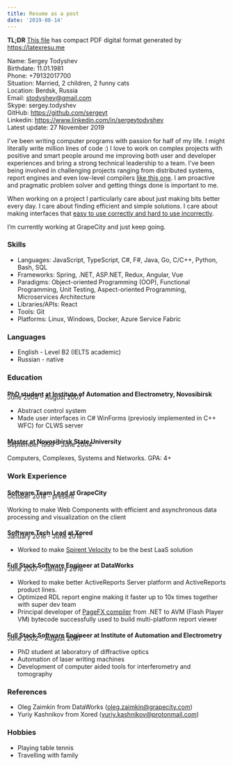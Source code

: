 ```yaml
---
title: Resume as a post
date: '2019-08-14'
---
```


__TL;DR__ [This file](./resume.pdf) has compact PDF digital format generated by https://latexresu.me

Name: Sergey Todyshev<br>
Birthdate: 11.01.1981<br>
Phone: +79132017700<br>
Situation: Married, 2 children, 2 funny cats<br>
Location: Berdsk, Russia<br>
Email: stodyshev@gmail.com<br>
Skype: sergey.todyshev<br>
GitHub: https://github.com/sergeyt<br>
Linkedin: https://www.linkedin.com/in/sergeytodyshev<br>
Latest update: 27 November 2019<br>

I've been writing computer programs with passion for half of my life.
I might literally write million lines of code :)
I love to work on complex projects with positive and smart people around me improving both user and developer experiences and bring a strong technical leadership to a team.
I've been being involved in challenging projects ranging from distributed systems, report engines and even low-level compilers [like this one](https://github.com/GrapeCity/pagefx).
I am proactive and pragmatic problem solver and getting things done is important to me.

When working on a project I particularly care about just making bits better every day.
I care about finding efficient and simple solutions.
I care about making interfaces that [easy to use correctly and hard to use incorrectly](https://www.aristeia.com/Papers/IEEE_Software_JulAug_2004_revised.htm).

I’m currently working at GrapeCity and just keep going.

### Skills

* Languages: JavaScript, TypeScript, C#, F#, Java, Go, C/C++, Python, Bash, SQL
* Frameworks: Spring, .NET, ASP.NET, Redux, Angular, Vue
* Paradigms: Object-oriented Programming (OOP), Functional Programming, Unit Testing, Aspect-oriented Programming, Microservices Architecture
* Libraries/APIs: React
* Tools: Git
* Platforms: Linux, Windows, Docker, Azure Service Fabric

### Languages

* English - Level B2 (IELTS academic)
* Russian - native

### Education

#### PhD student at Institute of Automation and Electrometry, Novosibirsk
<p style="margin-top:-28px;color:var(--textLink);">June 2004  –  August 2007</p>

* Abstract control system
* Made user interfaces in C# WinForms (previosly implemented in C++ WFC) for CLWS server

#### Master at Novosibirsk State University
<p style="margin-top:-28px;color:var(--textLink);">September 1999  –  June 2004</p>

Computers, Complexes, Systems and Networks. GPA: 4+

### Work Experience

#### Software Team Lead at GrapeCity
<p style="margin-top:-28px;color:var(--textLink);">October 2018 - present</p>

Working to make Web Components with efficient and asynchronous data processing and visualization on the client

#### Software Tech Lead at Xored
<p style="margin-top:-28px;color:var(--textLink);">January 2016 - June 2018</p>

* Worked to make [Spirent Velocity](https://www.spirent.com/products/velocity) to be the best LaaS solution

#### Full Stack Software Engineer at DataWorks
<p style="margin-top:-28px;color:var(--textLink);">June 2007 - January 2016</p>

* Worked to make better ActiveReports Server platform and ActiveReports product lines.
* Optimized RDL report engine making it faster up to 10x times together with super dev team
* Principal developer of [PageFX compiler](https://github.com/GrapeCity/pagefx) from .NET to AVM (Flash Player VM) bytecode successfully used to build multi-platform report viewer

#### Full Stack Software Engineer at Institute of Automation and Electrometry
<p style="margin-top:-28px;color:var(--textLink);">June 2002 - August 2007</p>

* PhD student at laboratory of diffractive optics
* Automation of laser writing machines
* Development of computer aided tools for interferometry and tomography

### References
* Oleg Zaimkin from DataWorks (oleg.zaimkin@grapecity.com)
* Yuriy Kashnikov from Xored (yuriy.kashnikov@protonmail.com)

### Hobbies
* Playing table tennis
* Travelling with family
